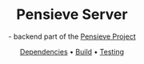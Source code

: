 <div align="center">
    <h1>Pensieve Server</h1>
    <p>- backend part of the <a href="https://github.com/pensieve-project">Pensieve Project</a></p>
    <a href="#dependencies">Dependencies</a> •
    <a href="#how-to-build">Build</a> •
    <a href="#testing">Testing</a>
    <h2></h2>
</div>
